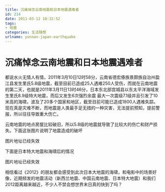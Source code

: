 ```yaml
---
title: 沉痛悼念云南地震和日本地震遇难者
id: 214
date: 2011-03-12 10:32:52
tags:
- 地震
categories: 生活随想
urlname: yunnan-japan-earthquake
---
```


# **沉痛悼念云南地震和日本地震遇难者**

都说水火无情人有情，2011年3月10日12时58分，云南省德宏傣族景颇族自治州盈江县发生里氏5.8级地震，截至目前已造成25人遇难250人受伤，而就在云南地震的第二天，也就是2011年3月11日13时46分，日本东北部宫城县以东太平洋海域发生里氏8.9级特大地震，而后又发生6次强烈余震 最大一次震级7.1级并且引发了10米高的海啸，波及了20多个国家和地区，截至目前可能已造成1800人遇难失踪。现在真是灾难不断，而地震是人类最手足无措的一种灾害，无法提前预知，提前警报，所以往往导致重大伤亡。<!--more-->

云南地震的地点房屋比较破旧，所以5.8级的地震就导致了比较大的伤亡和财产损失。下面这张图片说明了地震造成的破坏

图片地址已经失效

下面是日本特大地震和海啸后的情况

图片地址已经失效

相信看过《2012》的朋友都会感受到此次日本大地震的海啸，和电影中的场景好像，近期频发的地震活动（新西兰地震、中国云南地震、日本特大地震）和我们2012距离越来越近，不少人不禁会想世界末日真的快到了吗？
